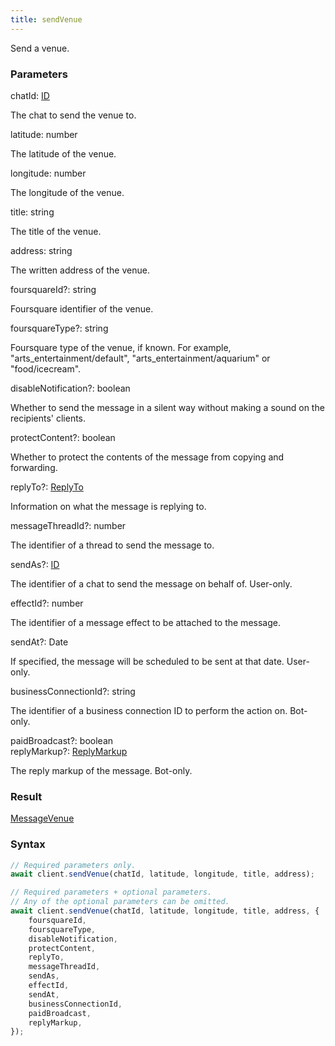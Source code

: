 ```yaml
---
title: sendVenue
---
```


Send a venue.


### Parameters 

<div class="flex flex-col gap-3"><div><div class="font-mono" id="p_chatId" data-anchor><span class="font-bold">chatId</span><span class="opacity-50">:</span> <a href="/types/id"  >ID</a></div><div class="pl-3"><div class="no-margin">

The chat to send the venue to.

</div></div></div><div><div class="font-mono" id="p_latitude" data-anchor><span class="font-bold">latitude</span><span class="opacity-50">:</span> <span>number</span></div><div class="pl-3"><div class="no-margin">

The latitude of the venue.

</div></div></div><div><div class="font-mono" id="p_longitude" data-anchor><span class="font-bold">longitude</span><span class="opacity-50">:</span> <span>number</span></div><div class="pl-3"><div class="no-margin">

The longitude of the venue.

</div></div></div><div><div class="font-mono" id="p_title" data-anchor><span class="font-bold">title</span><span class="opacity-50">:</span> <span>string</span></div><div class="pl-3"><div class="no-margin">

The title of the venue.

</div></div></div><div><div class="font-mono" id="p_address" data-anchor><span class="font-bold">address</span><span class="opacity-50">:</span> <span>string</span></div><div class="pl-3"><div class="no-margin">

The written address of the venue.

</div></div></div><div class="flex flex-col gap-3"><div><div class="flex gap-2"><div class="font-mono p" id="p_foursquareId" data-anchor><span class="font-bold">foursquareId</span><span class="opacity-50"><span title="Optional" class="cursor-help">?</span>:</span> <span>string</span></div></div><div class="pl-3"><div class="no-margin">

Foursquare identifier of the venue.

</div></div></div><div><div class="flex gap-2"><div class="font-mono p" id="p_foursquareType" data-anchor><span class="font-bold">foursquareType</span><span class="opacity-50"><span title="Optional" class="cursor-help">?</span>:</span> <span>string</span></div></div><div class="pl-3"><div class="no-margin">

Foursquare type of the venue, if known. For example, "arts_entertainment/default", "arts_entertainment/aquarium" or "food/icecream".

</div></div></div><div><div class="flex gap-2"><div class="font-mono p" id="p_disableNotification" data-anchor><span class="font-bold">disableNotification</span><span class="opacity-50"><span title="Optional" class="cursor-help">?</span>:</span> <span>boolean</span></div></div><div class="pl-3"><div class="no-margin">

Whether to send the message in a silent way without making a sound on the recipients' clients.

</div></div></div><div><div class="flex gap-2"><div class="font-mono p" id="p_protectContent" data-anchor><span class="font-bold">protectContent</span><span class="opacity-50"><span title="Optional" class="cursor-help">?</span>:</span> <span>boolean</span></div></div><div class="pl-3"><div class="no-margin">

Whether to protect the contents of the message from copying and forwarding.

</div></div></div><div><div class="flex gap-2"><div class="font-mono p" id="p_replyTo" data-anchor><span class="font-bold">replyTo</span><span class="opacity-50"><span title="Optional" class="cursor-help">?</span>:</span> <a href="/types/replyto"  >ReplyTo</a></div></div><div class="pl-3"><div class="no-margin">

Information on what the message is replying to.

</div></div></div><div><div class="flex gap-2"><div class="font-mono p" id="p_messageThreadId" data-anchor><span class="font-bold">messageThreadId</span><span class="opacity-50"><span title="Optional" class="cursor-help">?</span>:</span> <span>number</span></div></div><div class="pl-3"><div class="no-margin">

The identifier of a thread to send the message to.

</div></div></div><div><div class="flex gap-2"><div class="font-mono p" id="p_sendAs" data-anchor><span class="font-bold">sendAs</span><span class="opacity-50"><span title="Optional" class="cursor-help">?</span>:</span> <a href="/types/id"  >ID</a></div></div><div class="pl-3"><div class="no-margin">

The identifier of a chat to send the message on behalf of. User-only.

</div></div></div><div><div class="flex gap-2"><div class="font-mono p" id="p_effectId" data-anchor><span class="font-bold">effectId</span><span class="opacity-50"><span title="Optional" class="cursor-help">?</span>:</span> <span>number</span></div></div><div class="pl-3"><div class="no-margin">

The identifier of a message effect to be attached to the message.

</div></div></div><div><div class="flex gap-2"><div class="font-mono p" id="p_sendAt" data-anchor><span class="font-bold">sendAt</span><span class="opacity-50"><span title="Optional" class="cursor-help">?</span>:</span> <span href="/">Date</span></div></div><div class="pl-3"><div class="no-margin">

If specified, the message will be scheduled to be sent at that date. User-only.

</div></div></div><div><div class="flex gap-2"><div class="font-mono p" id="p_businessConnectionId" data-anchor><span class="font-bold">businessConnectionId</span><span class="opacity-50"><span title="Optional" class="cursor-help">?</span>:</span> <span>string</span></div></div><div class="pl-3"><div class="no-margin">

The identifier of a business connection ID to perform the action on. Bot-only.

</div></div></div><div><div class="flex gap-2"><div class="font-mono p" id="p_paidBroadcast" data-anchor><span class="font-bold">paidBroadcast</span><span class="opacity-50"><span title="Optional" class="cursor-help">?</span>:</span> <span>boolean</span></div></div></div><div><div class="flex gap-2"><div class="font-mono p" id="p_replyMarkup" data-anchor><span class="font-bold">replyMarkup</span><span class="opacity-50"><span title="Optional" class="cursor-help">?</span>:</span> <a href="/types/replymarkup"  >ReplyMarkup</a></div></div><div class="pl-3"><div class="no-margin">

The reply markup of the message. Bot-only.

</div></div></div></div></div>

### Result 

<div class="font-mono"><a href="/types/messagevenue"  >MessageVenue</a></div>

### Syntax

```ts
// Required parameters only.
await client.sendVenue(chatId, latitude, longitude, title, address);

// Required parameters + optional parameters.
// Any of the optional parameters can be omitted.
await client.sendVenue(chatId, latitude, longitude, title, address, {
    foursquareId,
    foursquareType,
    disableNotification,
    protectContent,
    replyTo,
    messageThreadId,
    sendAs,
    effectId,
    sendAt,
    businessConnectionId,
    paidBroadcast,
    replyMarkup,
});
```



